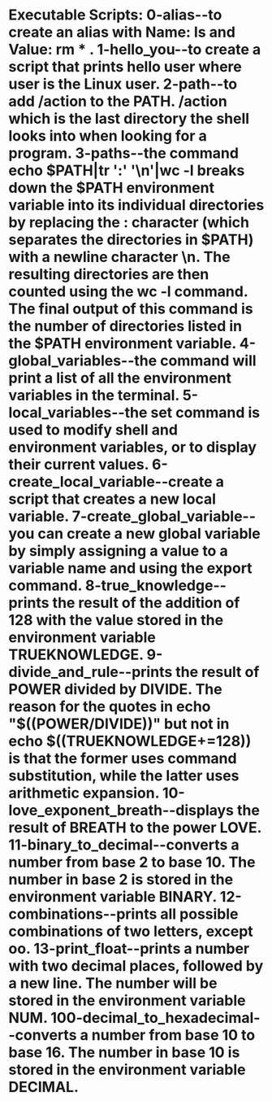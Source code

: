 # Executable Scripts: 0-alias--to create an alias with Name: ls and Value: rm * . 1-hello_you--to create a script that prints hello user where user is the Linux user. 2-path--to add /action to the PATH. /action which is the last directory the shell looks into when looking for a program. 3-paths--the command echo $PATH|tr ':' '\n'|wc -l breaks down the $PATH environment variable into its individual directories by replacing the : character (which separates the directories in $PATH) with a newline character \n. The resulting directories are then counted using the wc -l command. The final output of this command is the number of directories listed in the $PATH environment variable. 4-global_variables--the command will print a list of all the environment variables in the terminal. 5-local_variables--the set command is used to modify shell and environment variables, or to display their current values. 6-create_local_variable--create a script that creates a new local variable. 7-create_global_variable--you can create a new global variable by simply assigning a value to a variable name and using the export command. 8-true_knowledge--prints the result of the addition of 128 with the value stored in the environment variable TRUEKNOWLEDGE. 9-divide_and_rule--prints the result of POWER divided by DIVIDE. The reason for the quotes in echo "$((POWER/DIVIDE))" but not in echo $((TRUEKNOWLEDGE+=128)) is that the former uses command substitution, while the latter uses arithmetic expansion. 10-love_exponent_breath--displays the result of BREATH to the power LOVE. 11-binary_to_decimal--converts a number from base 2 to base 10. The number in base 2 is stored in the environment variable BINARY. 12-combinations--prints all possible combinations of two letters, except oo. 13-print_float--prints a number with two decimal places, followed by a new line. The number will be stored in the environment variable NUM. 100-decimal_to_hexadecimal--converts a number from base 10 to base 16. The number in base 10 is stored in the environment variable DECIMAL.
